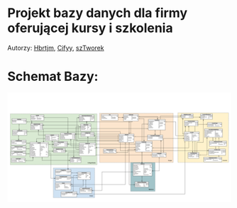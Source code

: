 # Projekt bazy danych dla firmy oferującej kursy i szkolenia

Autorzy: [Hbrtjm](https://github.com/Hbrtjm), [Cifyy](https://github.com/Cifyy), [szTworek](https://github.com/szTworek)

# Schemat Bazy:

<div style="display: flex;flex-wrap: wrap; ; gap: 10px;">
  <img src="College_Logic_Schema.png" width="1000">
</div>
